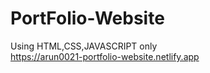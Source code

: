 # PortFolio-Website
Using HTML,CSS,JAVASCRIPT only
<br>
https://arun0021-portfolio-website.netlify.app
